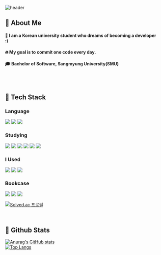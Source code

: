 <div>
  
  <!--Header-->
  ![header](https://capsule-render.vercel.app/api?type=waving&color=gradient&height=300&section=header&text=WELCOME%20%20%F0%9F%A4%97)
  
</div>

<div>
  <!--Body-->
  
  ## 👀 About Me
  #### :information_desk_person: I am a Korean university student who dreams of becoming a developer :) <br/>
  #### :fire: My goal is to commit one code every day.<br/>
  #### :mortar_board: Bachelor of Software, Sangmyung University(SMU)
  <br/>
  <br/>
  
  ## 🧱 Tech Stack
  ### Language
  <!--C-->
  <img src="https://img.shields.io/badge/c-#A8B9CC?style=flat-square&logo=c&logoColor=white"/>
  <!--Python-->
  <img src="https://img.shields.io/badge/Python-3776AB?style=flat-square&logo=Python&logoColor=white"/>
  <!--JAVA-->
  <img src="https://img.shields.io/badge/Java-#007396?style=flat-square&logo=Java&logoColor=white"/>
  <br/>
  
  ### Studying
  <!--C++-->
  <img src="https://img.shields.io/badge/Cplusplus-#00599C?style=flat-square&logo=cplusplus&logoColor=white"/>
  <!--JavaScript-->
  <img src="https://img.shields.io/badge/JavaScript-F7DF1E?style=flat-square&logo=JavaScript&logoColor=white"/>
  <!--HTML5-->
  <img src="https://img.shields.io/badge/HTML5-E34F26?style=flat-square&logo=HTML5&logoColor=white"/>
  <!--CSS-->
  <img src="https://img.shields.io/badge/CSS3-1572B6?style=flat-square&logo=CSS3&logoColor=white"/>
  <!--React-->
  <img src="https://img.shields.io/badge/React-20232a?style=flat-square&logo=react&logoColor=#61DAFB"/>
  <!--Unity-->
  <img src="https://img.shields.io/badge/Unity-#FFFFFF?style=flat-square&logo=unity&logoColor=gray"/>
  
  
  ### I Used
  <!--Vscode-->
  <img src="https://img.shields.io/badge/Naver-#03C75A?style=flat-square&logo=naver&logoColor=white"/>
  <!--InteliJ-->
  <img src="https://img.shields.io/badge/Kakao-#FFCD00?style=flat-square&logo=kakao&logoColor=white"/>
  <!--Google-->
  <img src="https://img.shields.io/badge/Google-#4285F4?style=flat-square&logo=google&logoColor=white&Color=white"/>
  <br/>
  
  ### Bookcase
  <!--Next.tjs-->
  <img src="https://img.shields.io/badge/Nextdotjs-#000000?style=flat-square&logo=nextdotjs&logoColor=white"/>
  <!--Node.js-->
  <img src="https://img.shields.io/badge/Nodedotjs-#5FA04E?style=flat-square&logo=nodedotjs&logoColor=white"/>
  <!--MongoDB-->
  <img src="https://img.shields.io/badge/Mongodb-#47A248?style=flat-square&logo=mongodb&logoColor=white"/>
  <br/>

  [![Solved.ac
프로필](http://mazassumnida.wtf/api/v2/generate_badge?boj={handle})](https://solved.ac/{gkswns0429})
  
  <br/>


  
  ## 🤔 Github Stats
  [![Anurag's GitHub stats](https://github-readme-stats.vercel.app/api?username=HanJun-g0id)](https://github.com/anuraghazra/github-readme-stats)
  <br/>
  [![Top Langs](https://github-readme-stats.vercel.app/api/top-langs/?username=HanJun-g0id)](https://github.com/anuraghazra/github-readme-stats)
  
</div>

<!--
**HanJun-g0id** is a ✨ _special_ ✨ repository because its `README.md` (this file) appears on your GitHub profile.

Here are some ideas to get you started:
- Hi there 👋
- 🔭 I’m currently working on ...
- 🌱 I’m currently learning ...
- 👯 I’m looking to collaborate on ...
- 🤔 I’m looking for help with ...
- 💬 Ask me about ...
- 📫 How to reach me: ...
- 😄 Pronouns: ...
- ⚡ Fun fact: ...
-->
